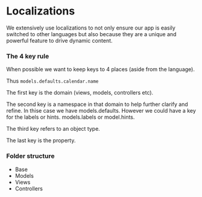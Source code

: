 # Localizations

We extensively use localizations to not only ensure our app is easily switched
to other languages but also because they are a unique and powerful feature to
drive dynamic content.


### The 4 key rule

When possible we want to keep keys to 4 places (aside from the language).

Thus
`models.defaults.calendar.name`

The first key is the domain (views, models, controllers etc).

The second key is a namespace in that domain to help further clarify and 
refine. In thise case we have models.defaults. However we could have a key for
the labels or hints. models.labels or model.hints. 

The third key refers to an object type.

The last key is the property.


### Folder structure

- Base
- Models
- Views
- Controllers

